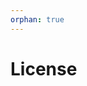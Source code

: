 ```yaml
---
orphan: true
---
```


# License

```{include} ../LICENSE

```
                                                                                                